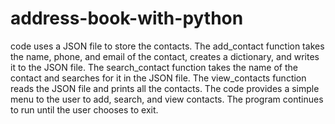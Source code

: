 # address-book-with-python
code uses a JSON file to store the contacts. The add_contact function takes the name, phone, and email of the contact, creates a dictionary, and writes it to the JSON file. The search_contact function takes the name of the contact and searches for it in the JSON file. The view_contacts function reads the JSON file and prints all the contacts. The code provides a simple menu to the user to add, search, and view contacts. The program continues to run until the user chooses to exit.
